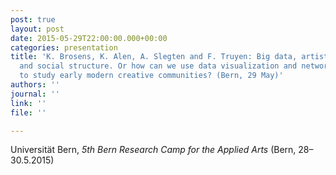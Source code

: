 ```yaml
---
post: true
layout: post
date: 2015-05-29T22:00:00.000+00:00
categories: presentation
title: 'K. Brosens, K. Alen, A. Slegten and F. Truyen: Big data, artistic production
  and social structure. Or how can we use data visualization and network analysis
  to study early modern creative communities? (Bern, 29 May)'
authors: ''
journal: ''
link: ''
file: ''

---
```

Universität Bern, _5th Bern Research Camp for the Applied Arts_ (Bern, 28–30.5.2015)